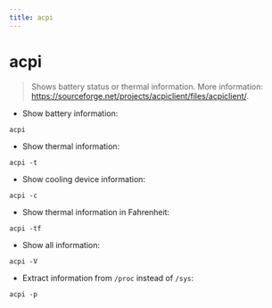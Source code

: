 ```yaml
---
title: acpi
---
```

# acpi

> Shows battery status or thermal information.
> More information: <https://sourceforge.net/projects/acpiclient/files/acpiclient/>.

- Show battery information:

`acpi`

- Show thermal information:

`acpi -t`

- Show cooling device information:

`acpi -c`

- Show thermal information in Fahrenheit:

`acpi -tf`

- Show all information:

`acpi -V`

- Extract information from `/proc` instead of `/sys`:

`acpi -p`
